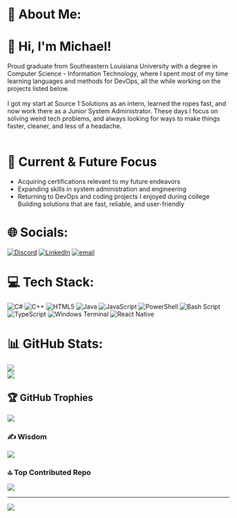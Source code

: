 # 💫 About Me:
# 👋 Hi, I'm Michael!
Proud graduate from Southeastern Louisiana University with a degree in Computer Science - Information Technology, where I spent most of my time learning languages and methods for DevOps, all the while working on the projects listed below.
<br><br>I got my start at Source 1 Solutions as an intern, learned the ropes fast, and now work there as a Junior System Administrator. These days I focus on solving weird tech problems, and always looking for ways to make things faster, cleaner, and less of a headache.<br><br>

# 🎯 Current & Future Focus
- Acquiring certifications relevant to my future endeavors<br>
- Expanding skills in system administration and engineering<br>
- Returning to DevOps and coding projects I enjoyed during college<br>Building solutions that are fast, reliable, and user-friendly

# 🌐 Socials:
[![Discord](https://img.shields.io/badge/Discord-%237289DA.svg?logo=discord&logoColor=white)](https://discord.gg/biggest_mike02) [![LinkedIn](https://img.shields.io/badge/LinkedIn-%230077B5.svg?logo=linkedin&logoColor=white)](https://linkedin.com/in/www.linkedin.com/in/michael-rolling-691590293) [![email](https://img.shields.io/badge/Email-D14836?logo=gmail&logoColor=white)](mailto:michaelrolling4@gmail.com)<br/>

# 💻 Tech Stack:
![C#](https://img.shields.io/badge/c%23-%23239120.svg?style=for-the-badge&logo=csharp&logoColor=white) ![C++](https://img.shields.io/badge/c++-%2300599C.svg?style=for-the-badge&logo=c%2B%2B&logoColor=white) ![HTML5](https://img.shields.io/badge/html5-%23E34F26.svg?style=for-the-badge&logo=html5&logoColor=white) ![Java](https://img.shields.io/badge/java-%23ED8B00.svg?style=for-the-badge&logo=openjdk&logoColor=white) ![JavaScript](https://img.shields.io/badge/javascript-%23323330.svg?style=for-the-badge&logo=javascript&logoColor=%23F7DF1E) ![PowerShell](https://img.shields.io/badge/PowerShell-%235391FE.svg?style=for-the-badge&logo=powershell&logoColor=white) ![Bash Script](https://img.shields.io/badge/bash_script-%23121011.svg?style=for-the-badge&logo=gnu-bash&logoColor=white) ![TypeScript](https://img.shields.io/badge/typescript-%23007ACC.svg?style=for-the-badge&logo=typescript&logoColor=white) ![Windows Terminal](https://img.shields.io/badge/Windows%20Terminal-%234D4D4D.svg?style=for-the-badge&logo=windows-terminal&logoColor=white) ![React Native](https://img.shields.io/badge/react_native-%2320232a.svg?style=for-the-badge&logo=react&logoColor=%2361DAFB)<br/>

# 📊 GitHub Stats:
![](https://github-readme-stats.vercel.app/api?username=MichaelR2002&theme=dark&hide_border=false&include_all_commits=true&count_private=true)<br/>
![](https://nirzak-streak-stats.vercel.app/?user=MichaelR2002&theme=dark&hide_border=false)<br/>

## 🏆 GitHub Trophies
![](https://github-profile-trophy.vercel.app/?username=MichaelR2002&theme=radical&no-frame=false&no-bg=false&margin-w=4)<br/>

### ✍️ Wisdom
![](https://quotes-github-readme.vercel.app/api?type=horizontal&theme=gruvbox)<br/>

### 🔝 Top Contributed Repo
![](https://github-contributor-stats.vercel.app/api?username=MichaelR2002&limit=5&theme=dark&combine_all_yearly_contributions=true)<br/>

---
[![](https://visitcount.itsvg.in/api?id=MichaelR2002&icon=0&color=0)](https://visitcount.itsvg.in)<br/>
